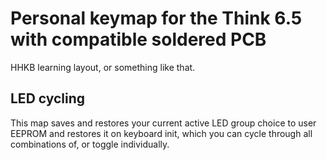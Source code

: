 # Personal keymap for the Think 6.5 with compatible soldered PCB

HHKB learning layout, or something like that.

## LED cycling

This map saves and restores your current active LED group choice to user EEPROM and restores it on keyboard init, which you can cycle through all combinations of, or toggle individually.
